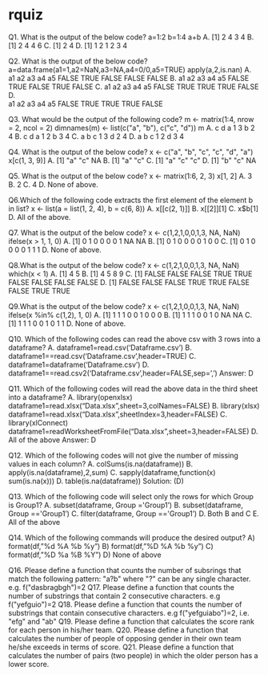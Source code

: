 # rquiz
Q1. What is the output of the below code?
a=1:2
b=1:4
a+b
A. [1] 2 4 3 4
B. [1] 2 4 4 6
C. [1] 2 4
D. [1] 1 2 1 2 3 4

Q2. What is the output of the below code?
a=data.frame(a1=1,a2=NaN,a3=NA,a4=0/0,a5=TRUE)
apply(a,2,is.nan)
A.    
   a1    a2    a3    a4    a5 
FALSE  TRUE FALSE  FALSE FALSE
B.
   a1    a2    a3    a4    a5 
FALSE  TRUE FALSE  TRUE FALSE
C.
   a1    a2   a3    a4    a5 
FALSE  TRUE TRUE  TRUE FALSE
D.    
   a1    a2    a3   a4    a5 
FALSE  TRUE TRUE  TRUE FALSE

Q3. What would be the output of the following code?
m <- matrix(1:4, nrow = 2, ncol = 2)
dimnames(m) <- list(c("a", "b"), c("c", "d"))
m
A.
  c d
a 1 3
b 2 4
B.
  c d
a 1 2
b 3 4 
C.
  a b
c 1 3
d 2 4
D.
  a b
c 1 2
d 3 4 

Q4. What is the output of the below code?
x <- c("a", "b", "c", "c", "d", "a")
x[c(1, 3, 9)]
A. [1] "a" "c" NA 
B. [1] "a" "c"
C. [1] "a" "c" "c"
D. [1] "b" "c" NA 

Q5. What is the output of the below code?
x <- matrix(1:6, 2, 3)
x[1, 2]
A. 3
B. 2
C. 4
D. None of above.

Q6.Which of the following code extracts the first element of the element b in list?
x <- list(a = list(1, 2, 4), b = c(6, 8))
A. x[[c(2, 1)]]
B. x[[2]][1]
C. x$b[1]
D. All of the above.

Q7. What is the output of the below code?
x <- c(1,2,1,0,0,1,3, NA, NaN)
ifelse(x > 1, 1, 0)
A. [1]  0  1  0  0  0  0  1 NA NA
B. [1]  0  1  0  0  0  0  1  0  0
C. [1]  0  1  0  0  0  0  1  1  1
D. None of above.

Q8.What is the output of the below code?
x <- c(1,2,1,0,0,1,3, NA, NaN)
which(x < 1)
A. [1] 4 5
B. [1] 4 5 8 9
C. [1] FALSE  FALSE  FALSE  TRUE  TRUE  FALSE  FALSE  FALSE  FALSE 
D. [1] FALSE  FALSE  FALSE  TRUE  TRUE  FALSE  FALSE  TRUE  TRUE  

Q9.What is the output of the below code?
x <- c(1,2,1,0,0,1,3, NA, NaN)
ifelse(x %in% c(1,2), 1, 0)
A. [1]  1 1 1 0 0 1 0 0 0
B. [1]  1 1 1 0 0 1 0 NA NA
C. [1]  1 1 1 0 0 1 0 1 1
D. None of above.

Q10.
Which of the following codes can read the above csv with 3 rows into a dataframe? 
A. dataframe1=read.csv(‘Dataframe.csv’)
B. dataframe1==read.csv(‘Dataframe.csv’,header=TRUE)
C. dataframe1=dataframe(‘Dataframe.csv’)
D. dataframe1==read.csv2(‘Dataframe.csv’,header=FALSE,sep=’,’)
Answer: D

Q11.
Which of the following codes will read the above data in the third sheet into a dataframe?
A.
library(openxlsx)
dataframe1=read.xlsx(“Data.xlsx”,sheet=3,colNames=FALSE)
B. 
library(xlsx)	
dataframe1=read.xlsx(“Data.xlsx”,sheetIndex=3,header=FALSE)
C. 
library(xlConnect)
dataframe1=readWorksheetFromFile(“Data.xlsx”,sheet=3,header=FALSE)
D. All of the above
Answer: D

Q12.
Which of the following codes will not give the number of missing values in each column?
A. colSums(is.na(dataframe))
B. apply(is.na(dataframe),2,sum)
C. sapply(dataframe,function(x) sum(is.na(x)))
D. table(is.na(dataframe))
Solution: (D)

Q13.
Which of the following code will select only the rows for which Group is Group1?
A. subset(dataframe, Group ='Group1’)
B. subset(dataframe, Group =='Group1’)
C. filter(dataframe, Group =='Group1’)
D. Both B and C
E. All of the above

Q14.
Which of the following commands will produce the desired output?
A) format(df,”%d %A %b %y”)
B) format(df,”%D %A %b %y”)
C) format(df,”%D %a %B %Y”)
D) None of above


Q16.
Please define a function that counts the number of subsrings that match the following pattern: "a?b" where "?" can be any single character.
e.g. f("dasbragbgh")=2
Q17.
Please define a function that counts the number of substrings that contain 2 consecutive characters.
e.g f("yefguio")=2 
Q18.
Please define a function that counts the number of substrings that contain consecutive characters.
e.g f("yefguiabo")=2, i.e. "efg" and "ab"
Q19.
Please define a function that calculates the score rank for each person in his/her team.
Q20.
Please define a function that calculates the number of people of opposing gender in their own team he/she exceeds in terms of score.
Q21.
Please define a function that calculates the number of pairs (two people) in which the older person has a lower score.
